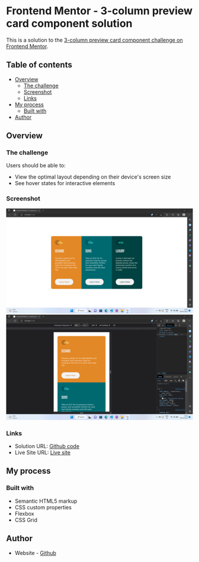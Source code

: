 # Frontend Mentor - 3-column preview card component solution

This is a solution to the [3-column preview card component challenge on Frontend Mentor](https://www.frontendmentor.io/challenges/3column-preview-card-component-pH92eAR2-). 

## Table of contents

- [Overview](#overview)
  - [The challenge](#the-challenge)
  - [Screenshot](#screenshot)
  - [Links](#links)
- [My process](#my-process)
  - [Built with](#built-with)
- [Author](#author)



## Overview

### The challenge

Users should be able to:

- View the optimal layout depending on their device's screen size
- See hover states for interactive elements

### Screenshot

![](./design/desktop-solution.png)
![](./design/mobile-solution.png)


### Links

- Solution URL: [Github code](https://github.com/MandarBorhade/3-column-preview-card-solution)
- Live Site URL: [Live site](https://mandarborhade.github.io/3-column-preview-card-solution/)

## My process

### Built with

- Semantic HTML5 markup
- CSS custom properties
- Flexbox
- CSS Grid






## Author

- Website - [Github](https://www.your-site.com)


